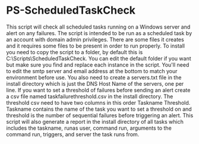 # PS-ScheduledTaskCheck
This script will check all scheduled tasks running on a Windows server and alert on any failures.
The script is intended to be run as a scheduled task by an account with domain admin privileges.
There are some files it creates and it requires some files to be present in order to run properly.
To install you need to copy the script to a folder, by default this is C:\Scripts\ScheduledTaskCheck\.
You can edit the default folder if you want but make sure you find and replace each instance in the script.
You'll need to edit the smtp server and email address at the bottom to match your environment before use.
You also need to create a servers.txt file in the install directory which is just the DNS Host Name of the servers, one per line.
If you want to set a threshold of failures before sending an alert create a csv file named taskfailurethreshold.csv in the install directory.
The threshold csv need to have two columns in this order Taskname Threshold.
Taskname contains the name of the task you want to set a threshold on and threshold is the number of sequential failures before triggering an alert.
This script will also generate a report in the install directory of all tasks which includes the taskname, runas user, command run, arguments to the command run, triggers,
and server the task runs from.
